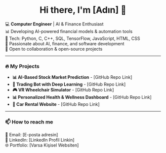 <h1 align="center">Hi there, I'm [Adın] 👋</h1>

💻 **Computer Engineer** | AI & Finance Enthusiast  
📊 Developing AI-powered financial models & automation tools  
🚀 Tech: Python, C, C++, SQL, TensorFlow, JavaScript, HTML, CSS  
📌 Passionate about AI, finance, and software development  
🤝 Open to collaboration & open-source projects  

---

### 🔥 My Projects  
- **📊 AI-Based Stock Market Prediction** - [GitHub Repo Link]  
- **🤖 Trading Bot with Deep Learning** - [GitHub Repo Link]  
- **🎮 VR Wheelchair Simulator** - [GitHub Repo Link]  
- **📊 Personalized Health & Wellness Dashboard** - [GitHub Repo Link]  
- **🚗 Car Rental Website** - [GitHub Repo Link]  

---

### 📫 How to reach me  
📩 Email: [E-posta adresin]  
🔗 LinkedIn: [LinkedIn Profil Linkin]  
🌐 Portfolio: [Varsa Kişisel Websiten]  
